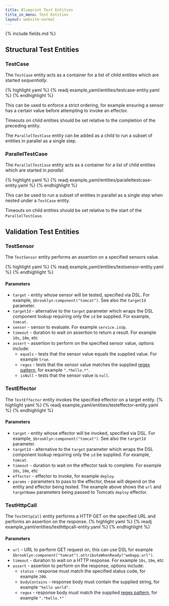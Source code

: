 ```yaml
---
title: Blueprint Test Entities
title_in_menu: Test Entities
layout: website-normal
---
```


{% include fields.md %}

## Structural Test Entities

### TestCase
The `TestCase` entity acts as a container for a list of child entities which are started *sequentially*.

{% highlight yaml %}
{% readj example_yaml/entities/testcase-entity.yaml %}
{% endhighlight %}

This can be used to enforce a strict ordering, for example ensuring a sensor has a certain value before attempting to invoke an effector.

Timeouts on child entities should be set relative to the completion of the preceding entity.

The `ParallelTestCase` entity can be added as a child to run a subset of entities in parallel as a single step.

### ParallelTestCase
The `ParallelTestCase` entity acts as a container for a list of child entities which are started in *parallel*.

{% highlight yaml %}
{% readj example_yaml/entities/paralleltestcase-entity.yaml %}
{% endhighlight %}

This can be used to run a subset of entities in parallel as a single step when nested under a `TestCase` entity.

Timeouts on child entities should be set relative to the start of the `ParallelTestCase`.

## Validation Test Entities

### TestSensor
The `TestSensor` entity performs an assertion on a specified sensors value.

{% highlight yaml %}
{% readj example_yaml/entities/testsensor-entity.yaml %}
{% endhighlight %}

#### Parameters
- `target` - entity whose sensor will be tested, specified via DSL. For example, `$brooklyn:component("tomcat")`. See also the `targetId` parameter.
- `targetId` - alternative to the `target` parameter which wraps the DSL component lookup requiring only the `id` be supplied. For example, `tomcat`.
- `sensor` - sensor to evaluate. For example `service.isUp`.
- `timeout` - duration to wait on assertion to return a result. For example `10s`, `10m`, etc
- `assert` - assertion to perform on the specified sensor value, options include:
  - `equals` - tests that the sensor value equals the supplied value. For example `true`.
  - `regex` - tests that the sensor value matches the supplied [regex pattern](http://docs.oracle.com/javase/7/docs/api/java/util/regex/Pattern.html?is-external=true), for example `".*hello.*"`.
  - `isNull` - tests that the sensor value is `null`.

### TestEffector
The `TestEffector` entity invokes the specified effector on a target entity.
{% highlight yaml %}
{% readj example_yaml/entities/testeffector-entity.yaml %}
{% endhighlight %}

#### Parameters
- `target` - entity whose effector will be invoked, specified via DSL. For example, `$brooklyn:component("tomcat")`. See also the `targetId` parameter.
- `targetId` - alternative to the `target` parameter which wraps the DSL component lookup requiring only the `id` be supplied. For example, `tomcat`.
- `timeout` - duration to wait on the effector task to complete. For example `10s`, `10m`, etc
- `effector` - effector to invoke, for example `deploy`.
- `params` - parameters to pass to the effector, these will depend on the entity and effector being tested. The example above shows the `url` and `targetName` parameters being passed to Tomcats `deploy` effector.

### TestHttpCall
The `TestHttpCall` entity performs a HTTP GET on the specified URL and performs an assertion on the response.
{% highlight yaml %}
{% readj example_yaml/entities/testhttpcall-entity.yaml %}
{% endhighlight %}

#### Parameters
- `url` - URL to perform GET request on, this can use DSL for example `$brooklyn:component("tomcat").attributeWhenReady("webapp.url")`.
- `timeout` - duration to wait on a HTTP response. For example `10s`, `10m`, etc
- `assert` - assertion to perform on the response, options include:
  - `status` - response must match the specified status code, for example `200`.
  - `bodyContains` - response body must contain the supplied string, for example `"hello world"`.
  - `regex` - response body must match the supplied [regex pattern](http://docs.oracle.com/javase/7/docs/api/java/util/regex/Pattern.html?is-external=true), for example `".*hello.*"`

